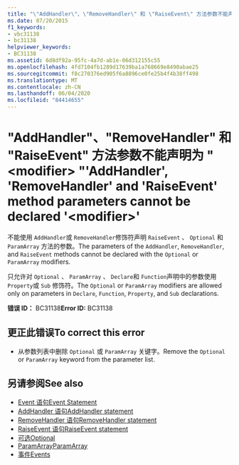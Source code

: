 ```yaml
---
title: "\"AddHandler\"、\"RemoveHandler\" 和 \"RaiseEvent\" 方法参数不能声明为 \" <modifier> \""
ms.date: 07/20/2015
f1_keywords:
- vbc31138
- bc31138
helpviewer_keywords:
- BC31138
ms.assetid: 6d8df92a-95fc-4a7d-ab1e-06d312155c55
ms.openlocfilehash: 4fd7104fb1289d17639ba1a768669e8490abae25
ms.sourcegitcommit: f8c270376ed905f6a8896ce0fe25b4f4b38ff498
ms.translationtype: MT
ms.contentlocale: zh-CN
ms.lasthandoff: 06/04/2020
ms.locfileid: "84414655"
---
```

# <a name="addhandler-removehandler-and-raiseevent-method-parameters-cannot-be-declared-modifier"></a><span data-ttu-id="1ac27-102">"AddHandler"、"RemoveHandler" 和 "RaiseEvent" 方法参数不能声明为 " \<modifier> "</span><span class="sxs-lookup"><span data-stu-id="1ac27-102">'AddHandler', 'RemoveHandler' and 'RaiseEvent' method parameters cannot be declared '\<modifier>'</span></span>
<span data-ttu-id="1ac27-103">不能使用 `AddHandler`或 `RemoveHandler`修饰符声明 `RaiseEvent` 、 `Optional` 和 `ParamArray` 方法的参数。</span><span class="sxs-lookup"><span data-stu-id="1ac27-103">The parameters of the `AddHandler`, `RemoveHandler`, and `RaiseEvent` methods cannot be declared with the `Optional` or `ParamArray` modifiers.</span></span>  
  
 <span data-ttu-id="1ac27-104">只允许对 `Optional` 、 `ParamArray` 、 `Declare`和 `Function`声明中的参数使用 `Property`或 `Sub` 修饰符。</span><span class="sxs-lookup"><span data-stu-id="1ac27-104">The `Optional` or `ParamArray` modifiers are allowed only on parameters in `Declare`, `Function`, `Property`, and `Sub` declarations.</span></span>  
  
 <span data-ttu-id="1ac27-105">**错误 ID：** BC31138</span><span class="sxs-lookup"><span data-stu-id="1ac27-105">**Error ID:** BC31138</span></span>  
  
## <a name="to-correct-this-error"></a><span data-ttu-id="1ac27-106">更正此错误</span><span class="sxs-lookup"><span data-stu-id="1ac27-106">To correct this error</span></span>  
  
- <span data-ttu-id="1ac27-107">从参数列表中删除 `Optional` 或 `ParamArray` 关键字。</span><span class="sxs-lookup"><span data-stu-id="1ac27-107">Remove the `Optional` or `ParamArray` keyword from the parameter list.</span></span>  
  
## <a name="see-also"></a><span data-ttu-id="1ac27-108">另请参阅</span><span class="sxs-lookup"><span data-stu-id="1ac27-108">See also</span></span>

- [<span data-ttu-id="1ac27-109">Event 语句</span><span class="sxs-lookup"><span data-stu-id="1ac27-109">Event Statement</span></span>](../language-reference/statements/event-statement.md)
- [<span data-ttu-id="1ac27-110">AddHandler 语句</span><span class="sxs-lookup"><span data-stu-id="1ac27-110">AddHandler statement</span></span>](../language-reference/statements/addhandler-statement.md)
- [<span data-ttu-id="1ac27-111">RemoveHandler 语句</span><span class="sxs-lookup"><span data-stu-id="1ac27-111">RemoveHandler statement</span></span>](../language-reference/statements/removehandler-statement.md)
- [<span data-ttu-id="1ac27-112">RaiseEvent 语句</span><span class="sxs-lookup"><span data-stu-id="1ac27-112">RaiseEvent statement</span></span>](../language-reference/statements/raiseevent-statement.md)
- [<span data-ttu-id="1ac27-113">可选</span><span class="sxs-lookup"><span data-stu-id="1ac27-113">Optional</span></span>](../language-reference/modifiers/optional.md)
- [<span data-ttu-id="1ac27-114">ParamArray</span><span class="sxs-lookup"><span data-stu-id="1ac27-114">ParamArray</span></span>](../language-reference/modifiers/paramarray.md)
- [<span data-ttu-id="1ac27-115">事件</span><span class="sxs-lookup"><span data-stu-id="1ac27-115">Events</span></span>](../programming-guide/language-features/events/index.md)
